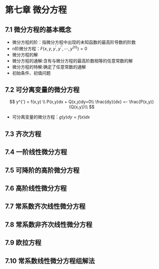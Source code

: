 # 第七章 微分方程

## 7.1 微分方程的基本概念

- 微分方程的阶：指微分方程中出现的未知函数的最高阶导数的阶数
- n阶微分方程：$F(x,y,y^{'},y^{''},\cdots,y^{(n)})=0$
- 微分方程的解
- 微分方程的通解:含有与微分方程的最高阶数相等的任意常数的解
- 微分方程的特解:确定了任意常数的通解
- 初始条件、初值问题

## 7.2 可分离变量的微分方程

$$
y^{'} = f(x,y) \\
P(x,y)dx + Q(x,y)dy=0\\
\frac{dy}{dx} =- \frac{P(x,y)}{Q(x,y)}\\
$$

- 可分离变量的微分方程：$g(y)dy = f(x)dx$

## 7.3 齐次方程

## 7.4 一阶线性微分方程

## 7.5 可降阶的高阶微分方程

## 7.6 高阶线性微分方程

## 7.7 常系数齐次线性微分方程

## 7.8 常系数非齐次线性微分方程

## 7.9 欧拉方程

## 7.10 常系数线性微分方程组解法